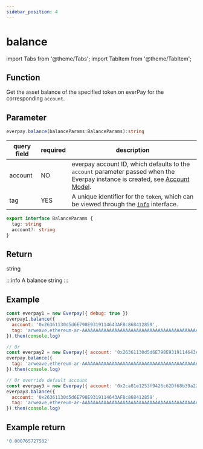 ```yaml
---
sidebar_position: 4
---
```


# balance

import Tabs from '@theme/Tabs';
import TabItem from '@theme/TabItem';

## Function

Get the asset balance of the specified token on everPay for the corresponding `account`.

## Parameter

```ts
everpay.balance(balanceParams:BalanceParams):string
```

<Tabs>
<TabItem value="field" label="Parameters" default>

|query field|required|description|
|---|---|---|
|account|NO|everpay account ID, which defaults to the `account` parameter passed when the Everpay instance is created, see [Account Model](../../../dive/account-model.md).|
|tag|YES|A unique identifier for the `token`, which can be viewed through the [`info`](./info.md) interface.|

</TabItem>
<TabItem value="type" label="Type">

```ts
export interface BalanceParams {
  tag: string
  account?: string
}
```

</TabItem>
</Tabs>

## Return

string

:::info
A balance string
:::

## Example

```js
const everpay1 = new Everpay({ debug: true })
everpay1.balance({
  account: '0x26361130d5d6E798E9319114643AF8c868412859',
  tag: 'arweave,ethereum-ar-AAAAAAAAAAAAAAAAAAAAAAAAAAAAAAAAAAAAAAAAAAA,0x83ea4a2fe3ead9a7b204ab2d56cb0b81d71489c8'
}).then(console.log)

// Or
const everpay2 = new Everpay({ account: '0x26361130d5d6E798E9319114643AF8c868412859', debug: true })
everpay.balance({
  tag: 'arweave,ethereum-ar-AAAAAAAAAAAAAAAAAAAAAAAAAAAAAAAAAAAAAAAAAAA,0x83ea4a2fe3ead9a7b204ab2d56cb0b81d71489c8'
}).then(console.log)

// Or override default account
const everpay3 = new Everpay({ account: '0x2ca81e1253f9426c62Df68b39a22A377164eeC92', debug: true })
everpay3.balance({
  account: '0x26361130d5d6E798E9319114643AF8c868412859',
  tag: 'arweave,ethereum-ar-AAAAAAAAAAAAAAAAAAAAAAAAAAAAAAAAAAAAAAAAAAA,0x83ea4a2fe3ead9a7b204ab2d56cb0b81d71489c8'
}).then(console.log)
```

## Example return

```js
'0.000765727502'
```

